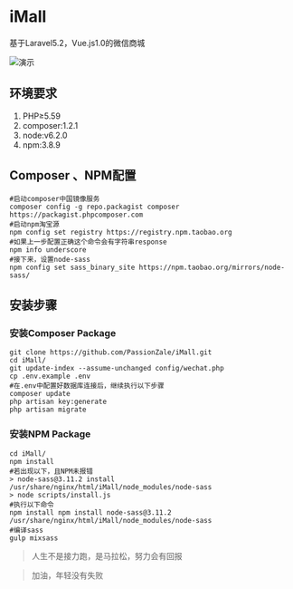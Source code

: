 # iMall
基于Laravel5.2，Vue.js1.0的微信商城

![演示](http://oewvb9bk1.bkt.clouddn.com/imall_start.gif "iMall")

## 环境要求
1. PHP≥5.59
2. composer:1.2.1
3. node:v6.2.0
4. npm:3.8.9

## Composer 、NPM配置
``` shell
#启动composer中国镜像服务
composer config -g repo.packagist composer https://packagist.phpcomposer.com
#启动npm淘宝源
npm config set registry https://registry.npm.taobao.org
#如果上一步配置正确这个命令会有字符串response
npm info underscore
#接下来，设置node-sass
npm config set sass_binary_site https://npm.taobao.org/mirrors/node-sass/
```

## 安装步骤
### 安装Composer Package
``` shell
git clone https://github.com/PassionZale/iMall.git
cd iMall/
git update-index --assume-unchanged config/wechat.php
cp .env.example .env
#在.env中配置好数据库连接后，继续执行以下步骤
composer update
php artisan key:generate
php artisan migrate
```

### 安装NPM Package
``` shell
cd iMall/
npm install
#若出现以下，且NPM未报错
> node-sass@3.11.2 install /usr/share/nginx/html/iMall/node_modules/node-sass
> node scripts/install.js
#执行以下命令
npm install npm install node-sass@3.11.2 /usr/share/nginx/html/iMall/node_modules/node-sass
#编译sass
gulp mixsass
```

>人生不是接力跑，是马拉松，努力会有回报


>加油，年轻没有失败